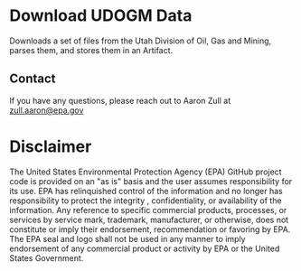 # Download UDOGM Data
Downloads a set of files from the Utah Division of Oil, Gas and Mining, parses them, and stores them in an Artifact.


## Contact
If you have any questions, please reach out to Aaron Zull at zull.aaron@epa.gov

# Disclaimer
The United States Environmental Protection Agency (EPA) GitHub project code is provided on an "as is" basis and the user assumes responsibility for its use.  EPA has relinquished control of the information and no longer has responsibility to protect the integrity , confidentiality, or availability of the information.  Any reference to specific commercial products, processes, or services by service mark, trademark, manufacturer, or otherwise, does not constitute or imply their endorsement, recommendation or favoring by EPA.  The EPA seal and logo shall not be used in any manner to imply endorsement of any commercial product or activity by EPA or the United States Government.
